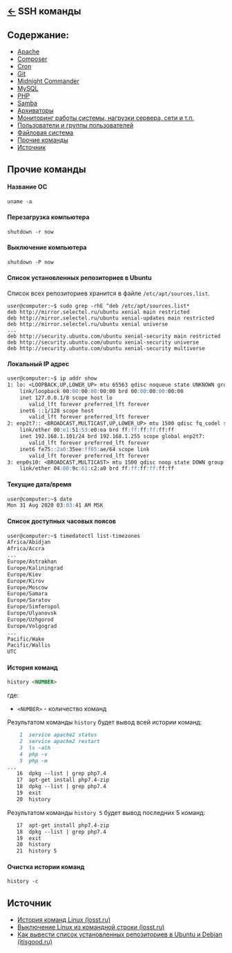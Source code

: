 [&larr;](../readme.md "Шпаргалка") SSH команды
----------------------------------------------

<a name="content"></a>
## Содержание:

- [Apache](apache.md)
- [Composer](composer.md)
- [Cron](cron.md)
- [Git](git.md)
- [Midnight Commander](midnight-commander.md)
- [MySQL](mysql.md)
- [PHP](php.md)
- [Samba](samba.md)
- [Архиваторы](archivers.md)
- [Мониторинг работы системы, нагрузки сервера, сети и т.п.](monitoring-system-operation-server-load-network-etc.md)
- [Пользователи и группы пользователей](users-and-user-groups.md)
- [Файловая система](file-system.md)
- [Прочие команды](#other-commands)
- [Источник](#source)

<a name="other-commands"></a>
## Прочие команды

#### Название ОС

```markdown
uname -a
```

#### Перезагрузка компьютера

```markdown
shutdown -r now
```

#### Выключение компьютера

```markdown
shutdown -P now
```

#### Список установленных репозиториев в Ubuntu

Список всех репозиториев хранится в файле `/etc/apt/sources.list`.

```markdon
user@computer:~$ sudo grep -rhE ^deb /etc/apt/sources.list*
deb http://mirror.selectel.ru/ubuntu xenial main restricted
deb http://mirror.selectel.ru/ubuntu xenial-updates main restricted
deb http://mirror.selectel.ru/ubuntu xenial universe
...
deb http://security.ubuntu.com/ubuntu xenial-security main restricted
deb http://security.ubuntu.com/ubuntu xenial-security universe
deb http://security.ubuntu.com/ubuntu xenial-security multiverse
```

#### Локальный IP адрес

```markdown
user@computer:~$ ip addr show
1: lo: <LOOPBACK,UP,LOWER_UP> mtu 65563 qdisc noqueue state UNKNOWN group default qlen 1000
    link/loopback 00:00:00:00:00:00 brd 00:00:00:00:00:00
    inet 127.0.0.1/8 scope host lo
       valid_lft forever preferred_lft forever
    inet6 ::1/128 scope host
       valid_lft forever preferred_lft forever
2: enp2t7:: <BROADCAST,MULTICAST,UP,LOWER_UP> mtu 1500 qdisc fq_codel state UNKNOWN group default qlen 1000
    link/ether 00:e1:51:53:e0:ea brd ff:ff:ff:ff:ff:ff
    inet 192.168.1.101/24 brd 192.168.1.255 scope global enp2t7:
       valid_lft forever preferred_lft forever
    inet6 fe75::2a0:35ee:ff65:ae/64 scope link
       valid_lft forever preferred_lft forever
3: enp0s10: <BROADCAST,MULTICAST> mtu 1500 qdisc noop state DOWN group default qlen 1000
    link/ether 04:00:9c:61:c2:a0 brd ff:ff:ff:ff:ff:ff
```

#### Текущие дата/время

```markdown
user@computer:~$ date
Mon 31 Aug 2020 03:03:41 AM MSK
```

#### Список доступных часовых поясов

```markdown
user@computer:~$ timedatectl list-timezones
Africa/Abidjan
Africa/Accra
...
Europe/Astrakhan
Europe/Kaliningrad
Europe/Kiev
Europe/Kirov
Europe/Moscow
Europe/Samara
Europe/Saratov
Europe/Simferopol
Europe/Ulyanovsk
Europe/Uzhgorod
Europe/Volgograd
...
Pacific/Wake
Pacific/Wallis
UTC
```

#### История команд

```markdown
history <NUMBER>
```

где:

- `<NUMBER>` - количество команд

Результатом команды `history` будет вывод всей истории команд:

```markdown
    1  service apache2 status
    2  service apache2 restart
    3  ls -alh
    4  php -v
    5  php -m
...
   16  dpkg --list | grep php7.4
   17  apt-get install php7.4-zip
   18  dpkg --list | grep php7.4
   19  exit
   20  history
```

Результатом команды `history 5` будет вывод последних 5 команд:

```markdown
   17  apt-get install php7.4-zip
   18  dpkg --list | grep php7.4
   19  exit
   20  history
   21  history 5
```

#### Очистка истории команд

```markdown
history -c
```

<a name="source"></a>
## Источник

- [История команд Linux (losst.ru)](https://losst.ru/istoriya-komand-linux)
- [Выключение Linux из командной строки (losst.ru)](https://losst.ru/vyklyuchenie-linux-iz-komandnoj-stroki)
- [Как вывести список установленных репозиториев в Ubuntu и Debian (itisgood.ru)](https://itisgood.ru/2020/10/05/kak-vyvesti-spisok-ustanovlennyh-repozitoriev-v-ubuntu-i-debian/)